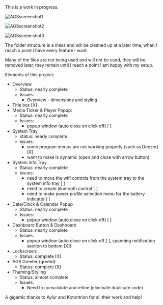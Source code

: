 
This is a work in progress.

![AGSscreenshot1](https://github.com/gitmeED331/dotfiles/assets/142960718/3a1a3261-3ce9-4915-b7e3-c6d4ffae75e5)

![AGSscreenshot2](https://github.com/gitmeED331/dotfiles/assets/142960718/91f82d67-2011-486e-aee7-35da3e531f82)

![AGSscreenshot3](https://github.com/gitmeED331/dotfiles/assets/142960718/0385371f-0460-4b87-a8c8-75c797c356e0)

The folder structure is a mess and will be cleaned up at a later time, when I reach a point I have every feature I want.

Many of the files are not being used and will not be used, they will be removed later, they remain until I reach a point I am happy with my setup.

Elements of this project:
- Overview
  - Status: nearly complete
  - Issues:
    - Overview - dimensions and styling
- Title box [X]
- Media Ticker & Player Popup:
  - Status: nearly complete
  - Issues:
    - popup window (auto close on click off) [ ]
- System Tray
  - status: nearly complete
  - issues:
    - some program menus are not working properly (such as Deezer) [X]
    - want to make is dynamic (open and close with arrow button)
- System Info Tray
  - Status: nearly complete
  - issues:
    - need to move the wifi controls from the system tray to the system info tray [ ]
    - need to create bluetooth control [ ]
    - need to make power profile selection menu for the battery indicator [ ]
- Date/Clock & Calendar Popup
  - Status: nearly complete
  - Issues:
    - popup window (auto close on click off) [ ]
- Dashboard Button & Dashboard
  - Status: nearly complete
  - Issues:
    - popup window (auto close on click off [ ], spanning notification section to bottom [X])
- Lockscreen:
  - Status: complete [X]
- AGS Greeter (greetd):
  - Status: complete [X]
- Theming/Styling
  - Status: almost complete
  - Issues:
    - Need to consolidate and refine (eliminate duplicate code)
  

A gigantic thanks to Aylur and Kotontrion for all their work and help!

